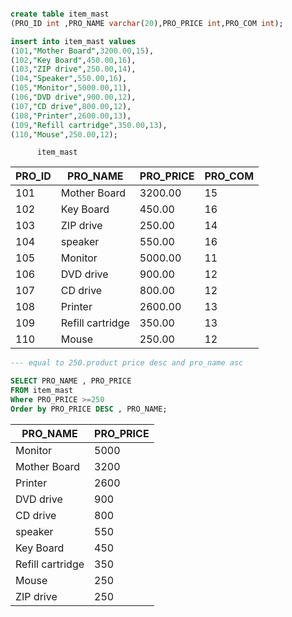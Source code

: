 ```sql

create table item_mast
(PRO_ID int ,PRO_NAME varchar(20),PRO_PRICE int,PRO_COM int);

insert into item_mast values
(101,"Mother Board",3200.00,15),
(102,"Key Board",450.00,16),
(103,"ZIP drive",250.00,14),
(104,"Speaker",550.00,16),
(105,"Monitor",5000.00,11),
(106,"DVD drive",900.00,12),
(107,"CD drive",800.00,12),
(108,"Printer",2600.00,13),
(109,"Refill cartridge",350.00,13),
(110,"Mouse",250.00,12);
```

          item_mast

| PRO_ID | PRO_NAME         | PRO_PRICE | PRO_COM |
| ------ | ---------------- | --------- | ------- |
| 101    | Mother Board     | 3200.00   | 15      |
| 102    | Key Board        | 450.00    | 16      |
| 103    | ZIP drive        | 250.00    | 14      |
| 104    | speaker          | 550.00    | 16      |
| 105    | Monitor          | 5000.00   | 11      |
| 106    | DVD drive        | 900.00    | 12      |
| 107    | CD drive         | 800.00    | 12      |
| 108    | Printer          | 2600.00   | 13      |
| 109    | Refill cartridge | 350.00    | 13      |
| 110    | Mouse            | 250.00    | 12      |

```sql
--- equal to 250.product price desc and pro_name asc

SELECT PRO_NAME , PRO_PRICE
FROM item_mast
Where PRO_PRICE >=250
Order by PRO_PRICE DESC , PRO_NAME;
```

| PRO_NAME         | PRO_PRICE |
| ---------------- | --------- |
| Monitor          | 5000      |
| Mother Board     | 3200      |
| Printer          | 2600      |
| DVD drive        | 900       |
| CD drive         | 800       |
| speaker          | 550       |
| Key Board        | 450       |
| Refill cartridge | 350       |
| Mouse            | 250       |
| ZIP drive        | 250       |
